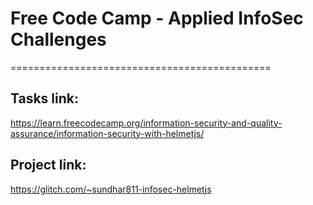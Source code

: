 # Free Code Camp - Applied InfoSec Challenges
=============================================

## Tasks link:
https://learn.freecodecamp.org/information-security-and-quality-assurance/information-security-with-helmetjs/

## Project link:
https://glitch.com/~sundhar811-infosec-helmetjs
